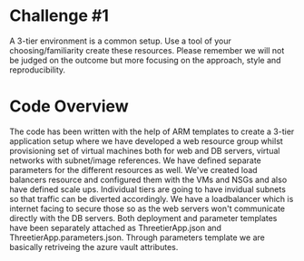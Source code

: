 # Challenge #1

A 3-tier environment is a common setup. Use a tool of your choosing/familiarity create these resources. Please remember we will not be judged on the outcome but more focusing on the approach, style and reproducibility.

# Code Overview

The code has been written with the help of ARM templates to create a 3-tier application setup where we have developed a web resource group whilst provisioning set of virtual machines both for web and DB servers, virtual networks with subnet/image references.
We have defined separate parameters for the different resources as well.
We've created load balancers resource and configured them with the VMs and NSGs and also have defined scale ups.
Individual tiers are going to have invidual subnets so that traffic can be diverted accordingly.
We have a loadbalancer which is internet facing to secure those so as the web servers won't communicate directly with the DB servers.
Both deployment and parameter templates have been separately attached as ThreetierApp.json and ThreetierApp.parameters.json.
Through parameters template we are basically retriveing the azure vault attributes.
